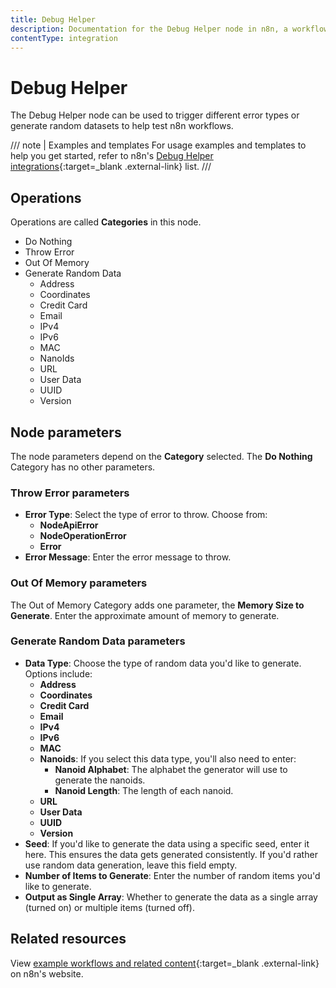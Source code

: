 ```yaml
---
title: Debug Helper
description: Documentation for the Debug Helper node in n8n, a workflow automation platform. Includes guidance on usage, and links to examples.
contentType: integration
---
```


# Debug Helper

The Debug Helper node can be used to trigger different error types or generate random datasets to help test n8n workflows.

/// note | Examples and templates
For usage examples and templates to help you get started, refer to n8n's [Debug Helper integrations](https://n8n.io/integrations/debughelper/){:target=_blank .external-link} list.
///

## Operations

Operations are called **Categories** in this node.

* Do Nothing
* Throw Error
* Out Of Memory
* Generate Random Data
	* Address
	* Coordinates
	* Credit Card
	* Email
	* IPv4
	* IPv6
	* MAC
	* NanoIds
	* URL
	* User Data
	* UUID
	* Version

## Node parameters

The node parameters depend on the **Category** selected. The **Do Nothing** Category has no other parameters.

### Throw Error parameters

* **Error Type**: Select the type of error to throw. Choose from:
	* **NodeApiError**
	* **NodeOperationError**
	* **Error**
* **Error Message**: Enter the error message to throw.

### Out Of Memory parameters

The Out of Memory Category adds one parameter, the **Memory Size to Generate**. Enter the approximate amount of memory to generate.

### Generate Random Data parameters

* **Data Type**: Choose the type of random data you'd like to generate. Options include:
	* **Address**
	* **Coordinates**
	* **Credit Card**
	* **Email**
	* **IPv4**
	* **IPv6**
	* **MAC**
	* **Nanoids**: If you select this data type, you'll also need to enter:
		* **Nanoid Alphabet**: The alphabet the generator will use to generate the nanoids.
		* **Nanoid Length**: The length of each nanoid.
	* **URL**
	* **User Data**
	* **UUID**
	* **Version**
* **Seed**: If you'd like to generate the data using a specific seed, enter it here. This ensures the data gets generated consistently. If you'd rather use random data generation, leave this field empty.
* **Number of Items to Generate**: Enter the number of random items you'd like to generate.
* **Output as Single Array**: Whether to generate the data as a single array (turned on) or multiple items (turned off).

## Related resources

View [example workflows and related content](https://n8n.io/integrations/debughelper/){:target=_blank .external-link} on n8n's website.
